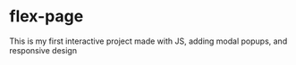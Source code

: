 # flex-page

This is my first interactive project made with JS, adding modal popups, and responsive design
